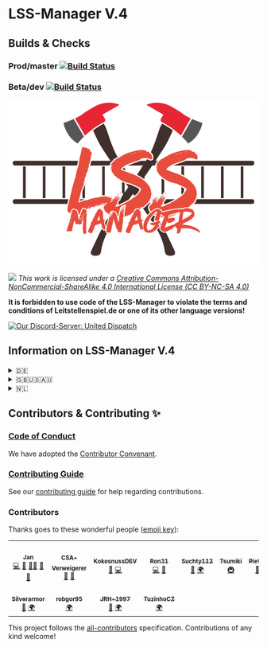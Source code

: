 # LSS-Manager V.4 

## Builds & Checks
### Prod/master [![Build Status](https://travis-ci.com/LSS-Manager/LSSM-V.4.svg?branch=master)](https://travis-ci.com/LSS-Manager/LSSM-V.4)
### Beta/dev [![Build Status](https://travis-ci.com/LSS-Manager/LSSM-V.4.svg?branch=dev)](https://travis-ci.com/LSS-Manager/LSSM-V.4)

![](./docs/.vuepress/public/img/lssm.png)

*[![](https://mirrors.creativecommons.org/presskit/buttons/88x31/svg/by-nc-sa.eu.svg)][1]
This work is licensed under a [Creative Commons Attribution-NonCommercial-ShareAlike 4.0 International License (CC BY-NC-SA 4.0) ][1]*

**It is forbidden to use code of the LSS-Manager to violate the terms and conditions of Leitstellenspiel.de or one of its other language versions!**

<a href="https://discord.gg/RcTNjpB" target="_blank" align="right"><img src="https://discord.com/api/guilds/254167535446917120/embed.png?style=banner1" alt="Our Discord-Server: United Dispatch"></a>

## Information on LSS-Manager V.4

<details>
  <summary>🇩🇪</summary>
Der LSS-MANAGER V.4 ist eine Erweiterung für das Leitstellenspiel.de und dessen anderssprachige Versionen.

Mit dieser Erweiterung wird ein Appstore zum Spiel hinzugefügt, welcher das Installieren von Plugins ermöglicht. Dabei sind alle Funktionen modular aufgebaut - man kann bis auf den letzten Baustein bestimmen, was alles aktiviert werden soll.

### Wiki
In unserem [Wiki](https://v4.lssm.ledbrain.de) findest du alles zur Installation, die FAQ und eine Erklärung aller Funktionen.

### Support Server

Klicke einfach auf das Banner unten um zu unserem Support Discord Server zu gelangen!

[![](https://discord.com/api/guilds/254167535446917120/embed.png?style=banner1)](https://discord.gg/RcTNjpB)

## Haftung / Sonstiges

Die Nutzung des Scripts geschieht auf eigene Gefahr. Wir haften nicht für eventuell auftretende Schäden oder ähnliches, die durch die Nutzung dieses Scripts entstanden sind. SHPlay GmbH ist in keinster Weise für den Inhalt des Scripts verantwortlich.
</details>

<details>
  <summary>🇬🇧🇺🇸🇦🇺</summary>
LSS-MANAGER V.4 is an extension for missionchief.co.uk, missionchief.com and missionchief-australia.com and its other language versions.

With this extension an appstore is added to the game, which allows the installation of plugins. All functions are modular - you can determine down to the last module what should be activated.

### Wiki
In our [Wiki](https://v4.lssm.ledbrain.de/docs/en_GB) you can find everything about the installation, the FAQ and an explanation of all functions.

### Support Server

Just click on the banner below to get to our Support Discord Server!

[![](https://discord.com/api/guilds/254167535446917120/embed.png?style=banner1)](https://discord.gg/RcTNjpB)

## Liability / Other

The use of the script is at your own risk. We are not liable for possible damages or similar, which are caused by the use of this script. SHPlay GmbH is in no way responsible for the content of the script.
</details>

<details>
  <summary>🇳🇱</summary>
De LSS-MANAGER V.4 is een uitbreiding voor de meldkamerspel.com en zijn andere taalversies.

Met deze uitbreiding wordt een appstore aan het spel toegevoegd, die de installatie van plugins mogelijk maakt. Alle functies zijn modulair - u kunt tot aan de laatste module bepalen wat er geactiveerd moet worden.

### Wiki
In onze [Wiki](https://v4.lssm.ledbrain.de/docs/nl_NL) vindt u alles over de installatie, de FAQ en een uitleg van alle functies.

### Ondersteunende server

Klik op de onderstaande banner om naar onze Support Discord Server te gaan!

[![](https://discord.com/api/guilds/254167535446917120/embed.png?style=banner1)](https://discord.gg/RcTNjpB)

## Aansprakelijkheid / Overig

Het gebruik van het script is op eigen risico. Wij zijn niet aansprakelijk voor eventuele schade of iets dergelijks, die wordt veroorzaakt door het gebruik van dit script. SHPlay GmbH is op geen enkele wijze verantwoordelijk voor de inhoud van het script.
</details>

## Contributors & Contributing ✨

### [Code of Conduct](CODE_OF_CONDUCT.md)

We have adopted the [Contributor Convenant](https://www.contributor-covenant.org/).

### [Contributing Guide](CONTRIBUTING.md)

See our [contributing guide](CONTRIBUTING.md) for help regarding contributions.

### Contributors

Thanks goes to these wonderful people ([emoji key](https://allcontributors.org/docs/en/emoji-key)):

<!-- ALL-CONTRIBUTORS-LIST:START - Do not remove or modify this section -->
<!-- prettier-ignore-start -->
<!-- markdownlint-disable -->
<table>
  <tr>
    <td align="center"><a href="https://github.com/KBOE2"><img src="https://avatars1.githubusercontent.com/u/27238105?v=4?s=100" width="100px;" alt=""/><br /><sub><b>Jan</b></sub></a><br /><a href="https://github.com/LSS-Manager/LSSM-V.4/commits?author=KBOE2" title="Code">💻</a> <a href="#maintenance-KBOE2" title="Maintenance">🚧</a> <a href="#mentoring-KBOE2" title="Mentoring">🧑‍🏫</a> <a href="#projectManagement-KBOE2" title="Project Management">📆</a> <a href="#question-KBOE2" title="Answering Questions">💬</a></td>
    <td align="center"><a href="https://github.com/CSA-Verweigerer"><img src="https://avatars3.githubusercontent.com/u/29802197?v=4?s=100" width="100px;" alt=""/><br /><sub><b>CSA-Verweigerer</b></sub></a><br /><a href="#ideas-CSA-Verweigerer" title="Ideas, Planning, & Feedback">🤔</a> <a href="#userTesting-CSA-Verweigerer" title="User Testing">📓</a></td>
    <td align="center"><a href="https://github.com/KokosnussDEV"><img src="https://avatars3.githubusercontent.com/u/42553393?v=4?s=100" width="100px;" alt=""/><br /><sub><b>KokosnussDEV</b></sub></a><br /><a href="https://github.com/LSS-Manager/LSSM-V.4/commits?author=KokosnussDEV" title="Documentation">📖</a> <a href="https://github.com/LSS-Manager/LSSM-V.4/commits?author=KokosnussDEV" title="Code">💻</a></td>
    <td align="center"><a href="https://github.com/Ron31"><img src="https://avatars0.githubusercontent.com/u/30264441?v=4?s=100" width="100px;" alt=""/><br /><sub><b>Ron31</b></sub></a><br /><a href="https://github.com/LSS-Manager/LSSM-V.4/commits?author=Ron31" title="Code">💻</a> <a href="#question-Ron31" title="Answering Questions">💬</a></td>
    <td align="center"><a href="https://github.com/Suchty112"><img src="https://avatars0.githubusercontent.com/u/1109899?v=4?s=100" width="100px;" alt=""/><br /><sub><b>Suchty112</b></sub></a><br /><a href="#question-Suchty112" title="Answering Questions">💬</a> <a href="#translation-Suchty112" title="Translation">🌍</a></td>
    <td align="center"><a href="https://github.com/Tsumiki-Chan"><img src="https://avatars2.githubusercontent.com/u/8158524?v=4?s=100" width="100px;" alt=""/><br /><sub><b>Tsumiki</b></sub></a><br /><a href="#infra-Tsumiki-Chan" title="Infrastructure (Hosting, Build-Tools, etc)">🚇</a></td>
    <td align="center"><a href="https://github.com/Piet2001"><img src="https://avatars3.githubusercontent.com/u/54183168?v=4?s=100" width="100px;" alt=""/><br /><sub><b>Piet2001</b></sub></a><br /><a href="https://github.com/LSS-Manager/LSSM-V.4/commits?author=Piet2001" title="Documentation">📖</a> <a href="#translation-Piet2001" title="Translation">🌍</a></td>
  </tr>
  <tr>
    <td align="center"><a href="https://github.com/Silverarmor"><img src="https://avatars0.githubusercontent.com/u/23619946?v=4?s=100" width="100px;" alt=""/><br /><sub><b>Silverarmor</b></sub></a><br /><a href="https://github.com/LSS-Manager/LSSM-V.4/commits?author=Silverarmor" title="Documentation">📖</a> <a href="#translation-Silverarmor" title="Translation">🌍</a></td>
    <td align="center"><a href="https://github.com/robgor95"><img src="https://avatars0.githubusercontent.com/u/73424454?v=4?s=100" width="100px;" alt=""/><br /><sub><b>robgor95</b></sub></a><br /><a href="#translation-robgor95" title="Translation">🌍</a></td>
    <td align="center"><a href="https://github.com/JRH-1997"><img src="https://avatars1.githubusercontent.com/u/65117490?v=4?s=100" width="100px;" alt=""/><br /><sub><b>JRH-1997</b></sub></a><br /><a href="https://github.com/LSS-Manager/LSSM-V.4/commits?author=JRH-1997" title="Documentation">📖</a> <a href="#translation-JRH-1997" title="Translation">🌍</a></td>
    <td align="center"><a href="https://github.com/TuzinhoCZ"><img src="https://avatars1.githubusercontent.com/u/73494217?v=4?s=100" width="100px;" alt=""/><br /><sub><b>TuzinhoCZ</b></sub></a><br /><a href="#translation-TuzinhoCZ" title="Translation">🌍</a></td>
  </tr>
</table>

<!-- markdownlint-restore -->
<!-- prettier-ignore-end -->

<!-- ALL-CONTRIBUTORS-LIST:END -->

This project follows the [all-contributors](https://github.com/all-contributors/all-contributors) specification. Contributions of any kind welcome!

[1]: http://creativecommons.org/licenses/by-nc-sa/4.0/

